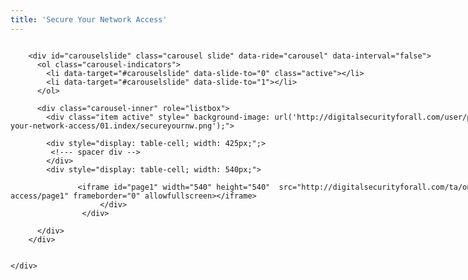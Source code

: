 ```yaml
---
title: 'Secure Your Network Access'
---
```


<!-- Latest compiled and minified CSS -->
<link rel="stylesheet" href="https://maxcdn.bootstrapcdn.com/bootstrap/3.3.7/css/bootstrap.min.css">

<!-- jQuery library -->
<script src="https://ajax.googleapis.com/ajax/libs/jquery/3.2.1/jquery.min.js"></script>

<!-- Latest compiled JavaScript -->
<script src="https://maxcdn.bootstrapcdn.com/bootstrap/3.3.7/js/bootstrap.min.js"></script>

<div class="" markdown="1" style="height: 540px; width: 960px;'); background-repeat: norepeat norepeat; background-size: auto auto;" >

<div style="display: table;  width: 100%;">

		<div id="carouselslide" class="carousel slide" data-ride="carousel" data-interval="false">
		  <ol class="carousel-indicators">
		    <li data-target="#carouselslide" data-slide-to="0" class="active"></li>
		    <li data-target="#carouselslide" data-slide-to="1"></li>
		  </ol>

		  <div class="carousel-inner" role="listbox">
		    <div class="item active" style=" background-image: url('http://digitalsecurityforall.com/user/pages/16.one-sheets/07.secure-your-network-access/01.index/secureyournw.png');">

			<div style="display: table-cell; width: 425px;";>
			 <!--- spacer div -->
			</div>
			<div style="display: table-cell; width: 540px;">

		           <iframe id="page1" width="540" height="540"  src="http://digitalsecurityforall.com/ta/one-sheets/secure-your-network-access/page1" frameborder="0" allowfullscreen></iframe> 
                        </div>
                    </div>
           
		  </div>
		</div>


    </div>
</div>


